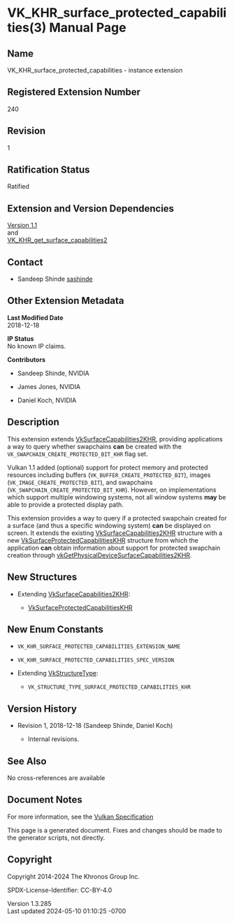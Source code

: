 # VK_KHR_surface_protected_capabilities(3) Manual Page

## Name

VK_KHR_surface_protected_capabilities - instance extension



## <a href="#_registered_extension_number" class="anchor"></a>Registered Extension Number

240

## <a href="#_revision" class="anchor"></a>Revision

1

## <a href="#_ratification_status" class="anchor"></a>Ratification Status

Ratified

## <a href="#_extension_and_version_dependencies" class="anchor"></a>Extension and Version Dependencies

[Version 1.1](#versions-1.1)  
and  
[VK_KHR_get_surface_capabilities2](https://registry.khronos.org/vulkan/specs/1.3-extensions/man/html/VK_KHR_get_surface_capabilities2.html)  

## <a href="#_contact" class="anchor"></a>Contact

- Sandeep Shinde <a
  href="https://github.com/KhronosGroup/Vulkan-Docs/issues/new?body=%5BVK_KHR_surface_protected_capabilities%5D%20@sashinde%0A*Here%20describe%20the%20issue%20or%20question%20you%20have%20about%20the%20VK_KHR_surface_protected_capabilities%20extension*"
  target="_blank" rel="nofollow noopener"><em></em>sashinde</a>

## <a href="#_other_extension_metadata" class="anchor"></a>Other Extension Metadata

**Last Modified Date**  
2018-12-18

**IP Status**  
No known IP claims.

**Contributors**  
- Sandeep Shinde, NVIDIA

- James Jones, NVIDIA

- Daniel Koch, NVIDIA

## <a href="#_description" class="anchor"></a>Description

This extension extends
[VkSurfaceCapabilities2KHR](https://registry.khronos.org/vulkan/specs/1.3-extensions/man/html/VkSurfaceCapabilities2KHR.html), providing
applications a way to query whether swapchains **can** be created with
the `VK_SWAPCHAIN_CREATE_PROTECTED_BIT_KHR` flag set.

Vulkan 1.1 added (optional) support for protect memory and protected
resources including buffers (`VK_BUFFER_CREATE_PROTECTED_BIT`), images
(`VK_IMAGE_CREATE_PROTECTED_BIT`), and swapchains
(`VK_SWAPCHAIN_CREATE_PROTECTED_BIT_KHR`). However, on implementations
which support multiple windowing systems, not all window systems **may**
be able to provide a protected display path.

This extension provides a way to query if a protected swapchain created
for a surface (and thus a specific windowing system) **can** be
displayed on screen. It extends the existing
[VkSurfaceCapabilities2KHR](https://registry.khronos.org/vulkan/specs/1.3-extensions/man/html/VkSurfaceCapabilities2KHR.html) structure
with a new
[VkSurfaceProtectedCapabilitiesKHR](https://registry.khronos.org/vulkan/specs/1.3-extensions/man/html/VkSurfaceProtectedCapabilitiesKHR.html)
structure from which the application **can** obtain information about
support for protected swapchain creation through
[vkGetPhysicalDeviceSurfaceCapabilities2KHR](https://registry.khronos.org/vulkan/specs/1.3-extensions/man/html/vkGetPhysicalDeviceSurfaceCapabilities2KHR.html).

## <a href="#_new_structures" class="anchor"></a>New Structures

- Extending [VkSurfaceCapabilities2KHR](https://registry.khronos.org/vulkan/specs/1.3-extensions/man/html/VkSurfaceCapabilities2KHR.html):

  - [VkSurfaceProtectedCapabilitiesKHR](https://registry.khronos.org/vulkan/specs/1.3-extensions/man/html/VkSurfaceProtectedCapabilitiesKHR.html)

## <a href="#_new_enum_constants" class="anchor"></a>New Enum Constants

- `VK_KHR_SURFACE_PROTECTED_CAPABILITIES_EXTENSION_NAME`

- `VK_KHR_SURFACE_PROTECTED_CAPABILITIES_SPEC_VERSION`

- Extending [VkStructureType](https://registry.khronos.org/vulkan/specs/1.3-extensions/man/html/VkStructureType.html):

  - `VK_STRUCTURE_TYPE_SURFACE_PROTECTED_CAPABILITIES_KHR`

## <a href="#_version_history" class="anchor"></a>Version History

- Revision 1, 2018-12-18 (Sandeep Shinde, Daniel Koch)

  - Internal revisions.

## <a href="#_see_also" class="anchor"></a>See Also

No cross-references are available

## <a href="#_document_notes" class="anchor"></a>Document Notes

For more information, see the <a
href="https://registry.khronos.org/vulkan/specs/1.3-extensions/html/vkspec.html#VK_KHR_surface_protected_capabilities"
target="_blank" rel="noopener">Vulkan Specification</a>

This page is a generated document. Fixes and changes should be made to
the generator scripts, not directly.

## <a href="#_copyright" class="anchor"></a>Copyright

Copyright 2014-2024 The Khronos Group Inc.

SPDX-License-Identifier: CC-BY-4.0

Version 1.3.285  
Last updated 2024-05-10 01:10:25 -0700
